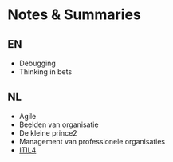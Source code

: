 # Notes & Summaries

## EN
- Debugging
- Thinking in bets

## NL
- Agile
- Beelden van organisatie 
- De kleine prince2
- Management van professionele organisaties
- [ITIL4](https://nl.wikipedia.org/wiki/ITIL_4)

